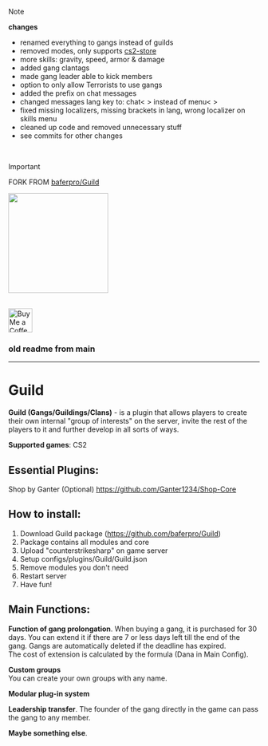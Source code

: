 > [!NOTE]
> **changes**
> * renamed everything to gangs instead of guilds
> * removed modes, only supports [cs2-store](https://github.com/schwarper/cs2-store)
> * more skills: gravity, speed, armor & damage
> * added gang clantags
> * made gang leader able to kick members
> * option to only allow Terrorists to use gangs
> * added the prefix on chat messages
> * changed messages lang key to: chat< > instead of menu< >
> * fixed missing localizers, missing brackets in lang, wrong localizer on skills menu
> * cleaned up code and removed unnecessary stuff
> * see commits for other changes

<br>

> [!IMPORTANT]
> FORK FROM [baferpro/Guild](https://github.com/baferpro/Guild)

<img src="https://github.com/user-attachments/assets/53e486cc-8da4-45ab-bc6e-eb38145aba36" height="200px"> <br>

<br> <a href="https://ko-fi.com/exkludera" target="blank"><img src="https://cdn.ko-fi.com/cdn/kofi5.png" height="48px" alt="Buy Me a Coffee at ko-fi.com"></a>

### old readme from main

<hr>

# Guild
**Guild (Gangs/Guildings/Clans)** - is a plugin that allows players to create their own internal "group of interests" on the server, invite the rest of the players to it and further develop in all sorts of ways.

**Supported games**: CS2
  
  
## Essential Plugins:  
Shop by Ganter (Optional) https://github.com/Ganter1234/Shop-Core
  
  
## How to install: 
1. Download Guild package (https://github.com/baferpro/Guild)
2. Package contains all modules and core
3. Upload "counterstrikesharp" on game server
4. Setup configs/plugins/Guild/Guild.json
5. Remove modules you don't need
6. Restart server
7. Have fun!
  
  
## Main Functions:
**Function of gang prolongation**. When buying a gang, it is purchased for 30 days. You can extend it if there are 7 or less days left till the end of the gang. Gangs are automatically deleted if the deadline has expired.  
The cost of extension is calculated by the formula (Dana in Main Config).  
  
**Custom groups**  
You can create your own groups with any name.   
  
**Modular plug-in system**  
  
**Leadership transfer**. The founder of the gang directly in the game can pass the gang to any member.  
  
**Maybe something else**.  
